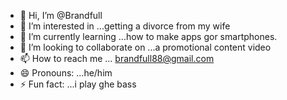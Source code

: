 - 👋 Hi, I’m @Brandfull
- 👀 I’m interested in ...getting a divorce from my wife
- 🌱 I’m currently learning ...how to make apps gor smartphones.
- 💞️ I’m looking to collaborate on ...a promotional content video
- 📫 How to reach me ... brandfull88@gmail.com
- 😄 Pronouns: ...he/him 
- ⚡ Fun fact: ...i play ghe bass

<!---
Brandfull/Brandfull is a ✨ special ✨ repository because its `README.md` (this file) appears on your GitHub profile.
You can click the Preview link to take a look at your changes.
--->

